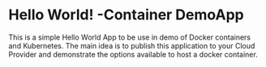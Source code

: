 # Hello World! -Container DemoApp
This is a simple Hello World App to be use in demo of Docker containers and Kubernetes.
The main idea is to publish this application to your Cloud Provider and demonstrate the options available to host a docker container. 
